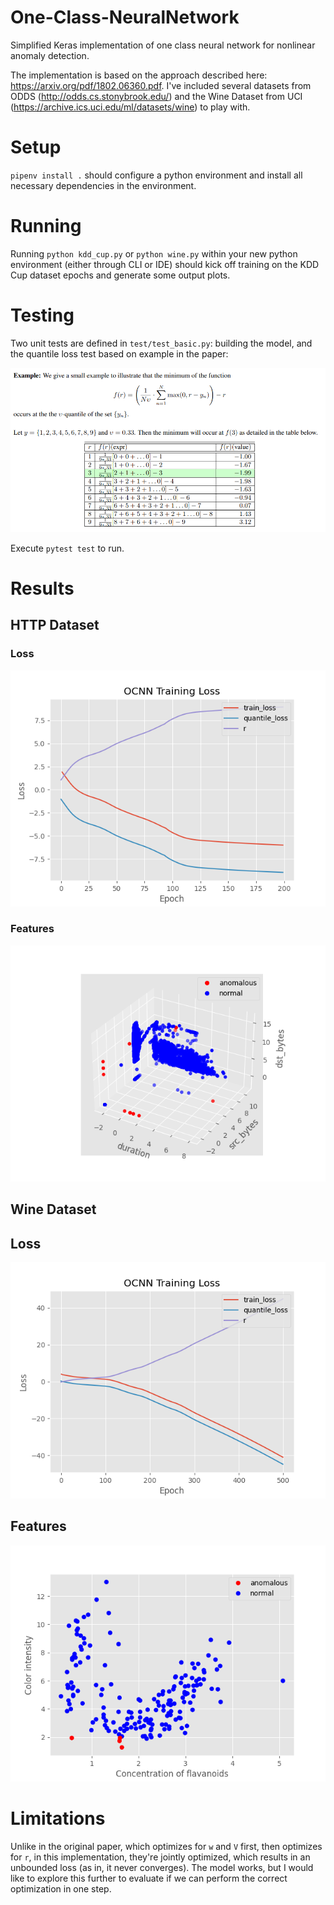 # One-Class-NeuralNetwork
Simplified Keras implementation of one class neural network for nonlinear anomaly detection. 

The implementation is based on the approach described here: https://arxiv.org/pdf/1802.06360.pdf. I've included several datasets from ODDS (http://odds.cs.stonybrook.edu/) and the Wine Dataset from UCI (https://archive.ics.uci.edu/ml/datasets/wine) to play with.

# Setup

`pipenv install .` should configure a python environment and install all necessary dependencies in the environment. 

# Running

Running `python kdd_cup.py` or `python wine.py` within your new python environment (either through CLI or IDE) should kick off training on the KDD Cup dataset epochs and generate some output plots.

# Testing

Two unit tests are defined in `test/test_basic.py`: building the model, and the quantile loss test based on example in the paper:

![alt text](https://github.com/danielenricocahall/One-Class-NeuralNetwork/blob/master/figures/test_case.png)

Execute `pytest test` to run.

# Results

## HTTP Dataset ##

### Loss ###

![alt text](https://github.com/danielenricocahall/One-Class-NeuralNetwork/blob/master/figures/loss_http.png)


### Features ###
![alt_text](https://github.com/danielenricocahall/One-Class-NeuralNetwork/blob/master/figures/feat_http.png)


## Wine Dataset ###

## Loss ##
![alt text](https://github.com/danielenricocahall/One-Class-NeuralNetwork/blob/master/figures/wine_loss.png)


## Features ##
![alt text](https://github.com/danielenricocahall/One-Class-NeuralNetwork/blob/master/figures/wine_clusters.png)


# Limitations
Unlike in the original paper, which optimizes for `w` and `V` first, then optimizes for `r`, in this implementation, they're jointly optimized, which results in an unbounded loss (as in, it never converges). The model works, but I would like to explore this further to evaluate if we can perform the correct optimization in one step.
